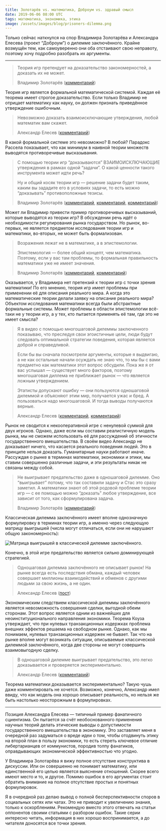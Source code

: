 ```yaml
---
title: Золотарёв vs. математика, Доброум vs. здравый смысл
date: 2019-06-06 08:00 UTC
tags: математика, экономика, этика
image: /assets/images/blog/prisoners-dilemma.png
---
```

Только сейчас наткнулся на спор Владимира Золотарёва и Александра Елесева
(проект “Доброум”) о дилемме заключённого. Крайне возмущён тем, как
самоуверенно они оба отстаивают свою неправоту, поэтому хочу подробно разобрать
их аргументы.

---

<blockquote class="border-left ml-2 pl-3">
  <p>
    Теория игр претендует на доказательство закономерностей, а доказать их
    не может.
  </p>
  <footer class="blockquote-footer">
    Владимир Золотарёв (<a href="https://www.facebook.com/groups/Austrianeconomics/permalink/2750504644989694/?comment_id=2750541701652655&reply_comment_id=2754709661235859">комментарий</a>)
  </footer>
</blockquote>

Теория игр является формальной математической системой. Каждая её теорема имеет
строгое доказательство. Если только Владимир не отрицает математику как науку,
он должен признать приведённое утверждение ошибочным.

<blockquote class="border-left ml-2 pl-3">
  <p>
    Невозможно доказать взаимоисключающие утверждения, любой математик вам
    скажет.
  </p>
  <footer class="blockquote-footer">
    Александр Елесев (<a href="https://www.facebook.com/groups/Austrianeconomics/permalink/2778187542221404/?comment_id=2779135835459908&reply_comment_id=2780169782023180">комментарий</a>)
  </footer>
</blockquote>

В какой формальной системе это невозможно? В любой? Парадокс Рассела показывает,
что как минимум в наивной теории множеств выводятся противоречивые высказывания.

<blockquote class="border-left ml-2 pl-3">
  <p>
    С помощью теории игр “доказываются” ВЗАИМОИСКЛЮЧАЮЩИЕ утверждения в рамках
    одной “задачи”. О какой ценности такого инструмента может идти речь?
  </p>
  <p>
    Ну и общий косяк теории игр — решение задачи будет таким, каким вы зададите
    его в условиях задачи, то есть можно “доказывать” противоположные тезисы.
  </p>
  <footer class="blockquote-footer">
    Владимир Золотарёв (<a href="https://www.facebook.com/groups/Austrianeconomics/permalink/2850158251690999/?comment_id=2850263208347170&reply_comment_id=2850329518340539">комментарий</a>,
    <a href="https://www.facebook.com/groups/Austrianeconomics/permalink/2750504644989694/?comment_id=2750541701652655">комментарий</a>,
    <a href="https://www.facebook.com/groups/Austrianeconomics/permalink/2778187542221404/?comment_id=2779135835459908&reply_comment_id=2779274285446063">комментарий</a>)
  </footer>
</blockquote>

Может ли Владимир привести пример противоречивых высказываний, которые
выводятся из теории игр? В обсуждении речь идёт о необходимости регулирования
рынка государством. Но рынок, во-первых, не является предметом исследования
теории игр и математики, во-вторых, не может быть формализован.

<blockquote class="border-left ml-2 pl-3">
  <p>
    Возражения лежат не в математике, а в эпистемологии.
  </p>
  <p>
    Эпистемология — более общий концепт, чем математика. Поэтому, если у вас
    там проблемы, то формальная правильность математики уже не имеет значения.
  </p>
  <footer class="blockquote-footer">
    Владимир Золотарёв (<a href="https://www.facebook.com/groups/Austrianeconomics/permalink/2778187542221404/?comment_id=2779065048800320">комментарий</a>,
    <a href="https://www.facebook.com/groups/Austrianeconomics/permalink/2778187542221404/?comment_id=2779065048800320&reply_comment_id=2780177028689122">комментарий</a>)
  </footer>
</blockquote>

Оказывается, у Владимира нет претензий к теории игр с точки зрения математики!
По его мнению, теория игр имеет проблемы при применении её для описания
реального мира. А когда это математические теории делали заявку на описание
реального мира? Объектом исследования математики всегда были абстрактные
формальные системы. Может проблемы в области эпистемологии всё-таки не у теории
игр, а у тех, кто пытается применять её там, где это не имеет смысла?

<blockquote class="border-left ml-2 pl-3">
  <p>
    Я в видео с помощью многошаговой дилеммы заключенного показываю, что
    преследуя свои эгоистичные цели, люди будут следовать оптимальной стратегии
    поведения, которая является доброй и справедливой.
  </p>
  <p>
    Если бы вы сначала посмотрели аргументы, которые я выдвигаю, а не как
    остальные начали осуждать не знаю что, то мы бы с вами предметно как
    математики этот вопрос обсудили. Пока же я от вас услышал — существует
    много факторов, поэтому многошаговая диллема не приближает рынок — что
    является ложным утверждением.
  </p>
  <p>
    Этатисты допускают ошибку — они пользуются одношаговой дилеммой и объясняют
    этим мир, получается ужас и бред. А пользоваться надо многошаговой. И тогда
    выводы получаются верные.
  </p>
  <footer class="blockquote-footer">
    Александр Елесев (<a href="https://www.facebook.com/groups/Austrianeconomics/permalink/2746912538682238/?comment_id=2746915048681987&reply_comment_id=2746972632009562">комментарий</a>,
    <a href="https://www.facebook.com/groups/Austrianeconomics/permalink/2746912538682238/?comment_id=2746919918681500&reply_comment_id=2747015182005307">комментарий</a>)
  </footer>
</blockquote>

Рынок не сводится к некооперативной игре с ненулевой суммой для двух игроков.
Однако, даже если мы составим реалистичную модель рынка, мы не сможем
использовать её для рассуждений об этичности государственного вмешательства.
В своём видео Александр не доказывает ничего, что касается реального поведения
людей. Это в принципе нельзя доказать. Гуманитарные науки работают иначе.
Рассуждая о рынке в терминах математики, экономики и этики, мы ставим
совершенно различные задачи, и эти результаты никак не связаны между собой.

<blockquote class="border-left ml-2 pl-3">
  <p>
    Не выигрывает предательство даже в одношаговой дилемме. Оно “выигрывает”
    потому, что так составили задачу и Стас это сразу заметил. А математики
    знают об этой родовой проблеме теории игр — с ее помощью можно “доказать”
    любое утверждение, все зависит от того, как сформулирована задача.
  </p>
  <footer class="blockquote-footer">
    Владимир Золотарёв (<a href="https://www.facebook.com/groups/Austrianeconomics/permalink/2746912538682238/?comment_id=2748802761826549&reply_comment_id=2750368628336629">комментарий</a>)
  </footer>
</blockquote>

Классическая дилемма заключённого имеет вполне однозначную формулировку
в терминах теории игр, а именно через следующую матрицу выигрышей (числа могут
отличаться, если они не нарушают общую закономерность):

![Матрица выигрышей в классической дилемме заключённого.](/assets/images/blog/prisoners-dilemma.png)

Конечно, в этой игре предательство является сильно доминирующей стратегией.

<blockquote class="border-left ml-2 pl-3">
  <p>
    Одношаговая дилемма заключённого не описывает рынок! На рынке всегда есть
    последствия обмана, каждый человек совершает миллионы взаимодействий
    и обменов с другими людьми за свою жизнь, а не один.
  </p>
  <footer class="blockquote-footer">
    Александр Елесев (<a href="https://www.facebook.com/groups/Austrianeconomics/permalink/2758006147572877/">пост</a>)
  </footer>
</blockquote>

Экономическим следствием классической дилеммы заключённого является
невозможность совершения сделки, выгодной обеим сторонам. Этот вопрос является
одним из важнейших для неоинституционального направления экономики. Теорема
Коуза утверждает, что при нулевых транзакционных издержках проблема внешних
эффектов решаема на свободном рынке. Однако, как мы понимаем, нулевых
транзакционных издержек не бывает. Так что на рынке вполне могут возникать
ситуации, описываемые классической дилеммой заключённого, когда две стороны
не могут совершить взаимовыгодную сделку.

<blockquote class="border-left ml-2 pl-3">
  <p>
    В одношаговой дилемме выигрывает предательство, это легко доказывается
    и проверяется экспериментально.
  </p>
  <footer class="blockquote-footer">
    Александр Елесев (<a href="https://www.facebook.com/groups/Austrianeconomics/permalink/2746912538682238/?comment_id=2748802761826549&reply_comment_id=2754261787947313">комментарий</a>)
  </footer>
</blockquote>

Теорема математики доказывается экспериментально? Такую чушь даже
комментировать не хочется. Возможно, конечно, Александр имел ввиду, что как
модель она хорошо описывает реальность, но нельзя же быть настолько
неосторожным в формулировках.

---

Позиция Александра Елесева — типичный пример фанатичного сциентизма. Он
пытается за счёт необоснованного применения научных теорий делать этические
выводы о допустимости государственного вмешательства в экономику. Это
заставляет меня в очередной раз задуматься о вреде идеи о том, чтобы отодвинуть
этику на второй план в пользу экономики, то есть стереть ключевое отличие
либертарианцев от коммунистов, породив толпу фанатиков, оправдывающих
экономической эффективностью что угодно.

У Владимира Золотарёва я вижу полное отсутствие конструктива в дискуссии. Или
он совершенно не понимает математику, или единственной его целью является
выяснение отношений. Скорее всего имеют место и то, и другое. Помимо ошибок
в его аргументах стоит обратить внимание на полное отсутствие простых
и понятных формулировок.

Я в очередной раз делаю вывод о полной бесперспективности споров в социальных
сетях или чатах. Это не приводит к увеличению знания, только к оскорблениям.
Рекомендую вместо этого отвечать на статьи оппонентов своими статьями
с разбором ошибок. Такие серии интересно читать, информация в них хорошо
воспринимается, а до читателя доносятся все точки зрения.
